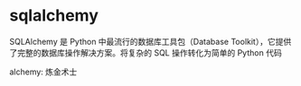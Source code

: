 # sqlalchemy
SQLAlchemy 是 Python 中最流行的数据库工具包（Database Toolkit），它提供了完整的数据库操作解决方案。将复杂的 SQL 操作转化为简单的 Python 代码

alchemy: 炼金术士